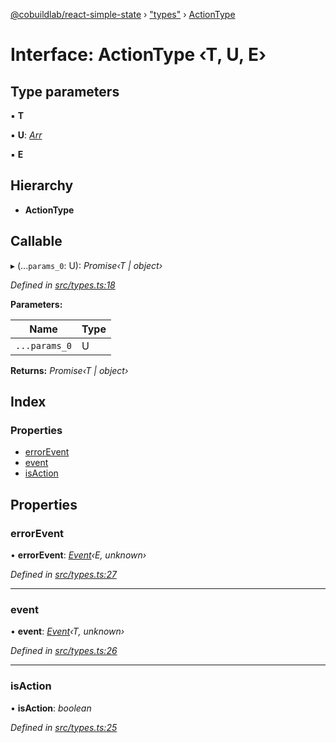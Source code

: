 [@cobuildlab/react-simple-state](../README.md) › ["types"](../modules/_types_.md) › [ActionType](_types_.actiontype.md)

# Interface: ActionType ‹**T, U, E**›

## Type parameters

▪ **T**

▪ **U**: *[Arr](../modules/_types_.md#arr)*

▪ **E**

## Hierarchy

* **ActionType**

## Callable

▸ (...`params_0`: U): *Promise‹T | object›*

*Defined in [src/types.ts:18](https://github.com/cobuildlab/react-simple-state/blob/46e6b47/src/types.ts#L18)*

**Parameters:**

Name | Type |
------ | ------ |
`...params_0` | U |

**Returns:** *Promise‹T | object›*

## Index

### Properties

* [errorEvent](_types_.actiontype.md#errorevent)
* [event](_types_.actiontype.md#event)
* [isAction](_types_.actiontype.md#isaction)

## Properties

###  errorEvent

• **errorEvent**: *[Event](../classes/_event_.event.md)‹E, unknown›*

*Defined in [src/types.ts:27](https://github.com/cobuildlab/react-simple-state/blob/46e6b47/src/types.ts#L27)*

___

###  event

• **event**: *[Event](../classes/_event_.event.md)‹T, unknown›*

*Defined in [src/types.ts:26](https://github.com/cobuildlab/react-simple-state/blob/46e6b47/src/types.ts#L26)*

___

###  isAction

• **isAction**: *boolean*

*Defined in [src/types.ts:25](https://github.com/cobuildlab/react-simple-state/blob/46e6b47/src/types.ts#L25)*
